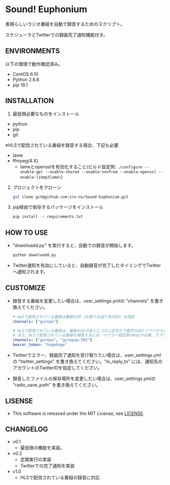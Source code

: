 # Sound! Euphonium

素晴らしいラジオ番組を自動で録音するためのスクリプト。

スケジューラとTwitterでの録画完了通知機能付き。


## ENVIRONMENTS
以下の環境で動作確認済み。
* CentOS 6.10
* Python 2.6.8
* pip 18.1


## INSTALLATION
1. 最低限必要なものをインストール
  * python
  * pip
  * git
  
※HLSで配信されている番組を録音する場合、下記も必要

  * lame
  * ffmpeg(4.X)
    - lameとopensslを有効化すること(ビルド設定例: `./configure --enable-gpl --enable-shared --enable-nonfree --enable-openssl --enable-libmp3lame\`)

2. プロジェクトをクローン

    ~~~bash
    git clone git@github.com:zrn-ns/Sound-Euphonium.git
    ~~~

3. pip経由で依存するパッケージをインストール

    ~~~bash
    pip install -r requirements.txt
    ~~~


## HOW TO USE
* "downloadd.py" を実行すると、自動での録音が開始します。

    ~~~bash
    python downloadd.py
    ~~~

* Twitter通知を有効にしていると、自動録音が完了したタイミングでTwitterへ通知されます。


## CUSTOMIZE
* 録音する番組を変更したい場合は、user_settings.ymlの "channels" を書き換えてください。

    ~~~yaml
    # mp3で配信されている番組は番組のID（お便りの送り先のID）を指定
    channels: ["gurepa"]
    
    # HLSで配信されている番組は、番組のIDのあとにコロン区切りで数字のID(アプリから番組情報取得するときに投げてるやつ)を指定
    # また、HLSで配信されている番組を録音するには、ベアラー認証用のKeyが必要。アプリの通信ごにょごにょして手に入れる)
    channels: ["gurepa", "gurepap:562"]
    bearer_token: "hogehoge"
    ~~~

* Twitterでエラー、録画完了通知を受け取りたい場合は、user_settings.ymlの "twitter_settings" を書き換えてください。"in_reply_to" には、通知先のアカウントのTwitterIDを指定してください。
* 録音したファイルの保存場所を変更したい場合は、user_settings.ymlの "radio_save_path" を書き換えてください。


## LISENSE
* This software is released under the MIT License, see [LICENSE](https://github.com/aCetylAcid/Sound-Euphonium/blob/master/LICENSE).


## CHANGELOG
* v0.1
  - 最低限の機能を実装。
* v0.2
  - 定期実行の実装
  - Twitterでの完了通知を実装
* v1.0
  - HLSで配信されている番組の録音に対応
  
  
